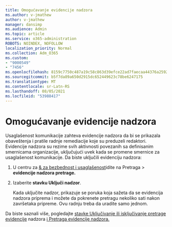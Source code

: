 ```yaml
---
title: Omogućavanje evidencije nadzora
ms.author: v-jmathew
author: v-jmathew
manager: dansimp
ms.audience: Admin
ms.topic: article
ms.service: o365-administration
ROBOTS: NOINDEX, NOFOLLOW
localization_priority: Normal
ms.collection: Adm_O365
ms.custom:
- "9000549"
- "7456"
ms.openlocfilehash: 8159c7750c487a19c58c863d39efce22ad7faecaa44376a2592eb9d3ff6d233a
ms.sourcegitcommit: b5f7da89a650d2915dc652449623c78be6247175
ms.translationtype: MT
ms.contentlocale: sr-Latn-RS
ms.lasthandoff: 08/05/2021
ms.locfileid: "53988417"
---
```

# <a name="enable-the-audit-log"></a>Omogućavanje evidencije nadzora

Usaglašenost komunikacije zahteva evidencije nadzora da bi se prikazala obaveštenja i pratile radnje remediacije koje su preduzeli redaktori. Evidencije nadzora su rezime svih aktivnosti povezanih sa definisanim smernicama organizacije, uključujući uvek kada se promene smernice za usaglašenost komunikacije. Da biste uključili evidenciju nadzora:

1. U centru za [& za bezbednost i usaglašenost](https://go.microsoft.com/fwlink/?linkid=2101341)idite na Pretraga   >  **evidencije nadzora pretrage.**
2. Izaberite **stavku Uključi nadzor**.

    Kada uključite nadzor, prikazuje se poruka koja sažeta da se evidencija nadzora priprema i možete da pokrenete pretragu nekoliko sati nakon završetaka pripreme. Ovu radnju treba da uradite samo jednom.

Da biste saznali više, pogledajte [stavke Uključivanje ili isključivanje pretrage evidencije](https://go.microsoft.com/fwlink/?linkid=2129077) nadzora [i Pretraga evidencije nadzora.](https://go.microsoft.com/fwlink/?linkid=2123729)
